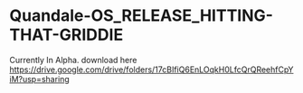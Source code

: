 # Quandale-OS_RELEASE_HITTING-THAT-GRIDDIE
Currently In Alpha.
download here
https://drive.google.com/drive/folders/17cBIfiQ6EnLOqkH0LfcQrQReehfCpYiM?usp=sharing

